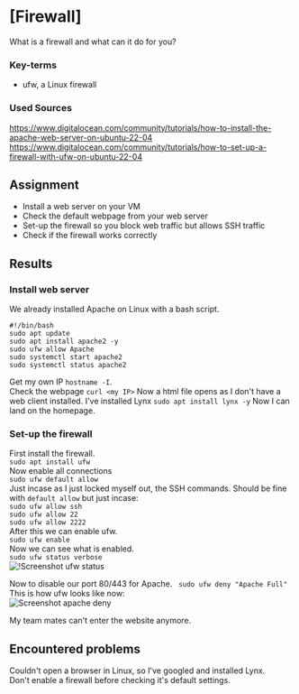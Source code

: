 # [Firewall]
What is a firewall and what can it do for you?

### Key-terms
- ufw, a Linux firewall

### Used Sources
https://www.digitalocean.com/community/tutorials/how-to-install-the-apache-web-server-on-ubuntu-22-04  
https://www.digitalocean.com/community/tutorials/how-to-set-up-a-firewall-with-ufw-on-ubuntu-22-04  



## Assignment
- Install a web server on your VM
- Check the default webpage from your web server
- Set-up the firewall so you block web traffic but allows SSH traffic
- Check if the firewall works correctly

## Results
### Install web server
We already installed Apache on Linux with a bash script. 
```
#!/bin/bash
sudo apt update
sudo apt install apache2 -y
sudo ufw allow Apache
sudo systemctl start apache2
sudo systemctl status apache2
```

Get my own IP ```hostname -I```.  
Check the webpage ```curl <my IP>```
Now a html file opens as I don't have a web client installed.
I've installed Lynx ```sudo apt install lynx -y```
Now I can land on the homepage. 

### Set-up the firewall
First install the firewall.  
```sudo apt install ufw```   
Now enable all connections  
```sudo ufw default allow```  
Just incase as I just locked myself out, the SSH commands. Should be fine with ``default allow`` but just incase:  
```sudo ufw allow ssh```  
```sudo ufw allow 22```  
```sudo ufw allow 2222```  
After this we can enable ufw.  
```sudo ufw enable```  
Now we can see what is enabled.  
```sudo ufw status verbose```  
![!Screenshot ufw status](../00_includes/SEC-01/ufw_enabled_status.jpg)

Now to disable our port 80/443 for Apache.
``` sudo ufw deny "Apache Full"```
This is how ufw looks like now:  
![Screenshot apache deny](../00_includes/SEC-01/ufw_apache_deny.jpg)

My team mates can't enter the website anymore.

## Encountered problems
Couldn't open a browser in Linux, so I've googled and installed Lynx.   
Don't enable a firewall before checking it's default settings. 
